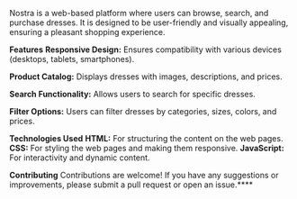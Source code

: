 Nostra is a web-based platform where users can browse, search, and purchase dresses. It is designed to be user-friendly and visually appealing, ensuring a pleasant shopping experience.

**Features**
**Responsive Design:** Ensures compatibility with various devices (desktops, tablets, smartphones).

**Product Catalog:** Displays dresses with images, descriptions, and prices.

**Search Functionality:** Allows users to search for specific dresses.

**Filter Options:** Users can filter dresses by categories, sizes, colors, and prices.

**Technologies Used**
**HTML:** For structuring the content on the web pages.
**CSS:** For styling the web pages and making them responsive.
**JavaScript:** For interactivity and dynamic content.


**Contributing**
Contributions are welcome! If you have any suggestions or improvements, please submit a pull request or open an issue.****
